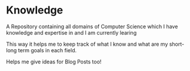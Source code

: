 # Knowledge

A Repository containing all domains of Computer Science which I have knowledge and expertise in and I am currently learing 

This way it helps me to keep track of what I know and what are my short-long term goals in each field.

Helps me give ideas for Blog Posts too!